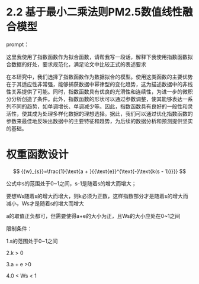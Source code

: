 # 2.2 基于最小二乘法则PM2.5数值线性融合模型

prompt：

这里我使用了指数函数作为拟合函数，请帮我写一段话，解释下我使用指数函数拟合数据的好处，要求规范化，满足论文中比较正式的表述要求

在本研究中，我们选择了指数函数作为数据拟合的模型。使用这类函数的主要优势在于其适应性非常强，能够捕获数据中幂律型的变化趋势，这为描述数据中的非线性关系提供了可能。同时，指数函数具有优良的光滑性和连续性，为进一步的微积分分析创造了条件。此外，指数函数的形状可以通过参数调整，使其能够表达一系列不同的趋势，如单调增长、单调减少等。因此，指数函数具有良好的一般性和灵活性，使其成为处理多样化数据的理想选择。据此，我们可以通过优化指数函数的参数来最佳地反映出数据中的主要特征和趋势，为后续的数据分析和预测提供坚实的基础。





# 权重函数设计

$$
{{w}_{s}}=\frac{1}{\text{a + }{{\text{e}}^{\text{-}\text{k(s - 1)}}}}
$$

公式中s的范围处于0~1之间，s-1是随着s的增大而增大；

要想Ws随着s的增大而增大，则k必须为正数，这样指数部分才是随着s的增大而减小，Ws才是随着s的增大而增大

a的取值正负都可，但需要使得a+e的大小为正，且Ws的大小应处在0~1之间

限制条件：

1.s的范围处于0~1之间

2.k > 0

3.a + e >0

4.0 < Ws < 1
